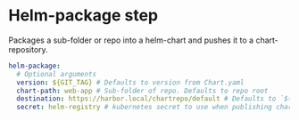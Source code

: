 # Helm-package step

Packages a sub-folder or repo into a helm-chart and pushes it to a
chart-repository.

```yaml
helm-package:
  # Optional arguments
  version: ${GIT_TAG} # Defaults to version from Chart.yaml
  chart-path: web-app # Sub-folder of repo. Defaults to repo root
  destination: https://harbor.local/chartrepo/default # Defaults to `${CHART_REPO}/${REPO_GROUP}`
  secret: helm-registry # kubernetes secret to use when publishing charts. Defaults to ${HELM_REG_SECRET} variable
```
